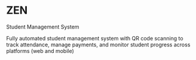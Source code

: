 # ZEN
Student Management System

Fully automated student management system with QR code scanning to track attendance, manage payments, and monitor student progress across platforms (web and mobile)
